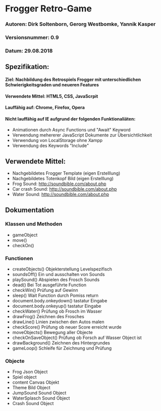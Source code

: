 # Frogger Retro-Game

### Autoren: Dirk Soltenborn, Gerorg Westbomke, Yannik Kasper
### Versionsnummer: 0.9
### Datum: 29.08.2018

## Spezifikation:

#### Ziel:            Nachbildung des Retrospiels Frogger mit unterschiedlichen Schwierigkeitsgraden und neueren Features
#### Verwendete       Mittel: HTML5, CSS, JavaScrpit
#### Lauffähig auf:   Chrome, Firefox, Opera
#### Nicht lauffähig auf IE aufgrund der folgenden Funktionaliäten:
* Animationen durch Async Functions und "Await" Keyword
* Verwendung mehererer JavaScript Dokumente zur Übersichtlichkeit
* Verwendung von LocalStorage ohne Xampp
* Verwendung des Keywords "Include"



## Verwendete Mittel:
* Nachgebildetes Frogger Template (eigen Erstelllung)
* Nachgebildetes Totenkopf Bild   (eigen Erstelllung)  
* Frog Sound:                     http://soundbible.com/about.php
* Car crash Sound:                http://soundbible.com/about.php
* Water Sound:                    http://soundbible.com/about.php



## Dokumentation

### Klassen und Methoden
* gameObject
* move()
* checkOn()

### Functionen
* createObjects()             Objekterstellung Levelspezifisch
* soundsOff()                 Ein und ausschalten von Sounds
* playSound()                 Abspielen des Frosch Sounds
* dead()                      Bei Tot ausgeführte Function
* checkWin()                  Prüfung auf Gewinn
* sleep()                     Wait Function durch Pomiss return
* document.body.onkeydown()   tastatur Eingabe
* document.body.onkeyup()     tastatur Eingabe
* checkWater()                Prüfung ob Frosch im Wasser
* drawFrog()                  Zeichnen des Frosches
* drawLine()                  Linien zwischen den Autos malen
* checkScore()                Prüfung ob neuer Score erreicht wurde
* moveObjects()               Bewegung aller Objecte
* checkOnSaveObject()         Prüfung ob Forsch auf Wasser Object ist
* drawBackground()            Zeichnen des Hintergrundes
* gameLoop()                  Schleife für Zeichnung und Prüfung

### Objecte
* Frog Json Object
* Spiel object
* content Canvas Objekt
* Theme Bild Object
* JumpSound Sound Object
* WaterSplasch Sound Object
* Crash Sound Object
